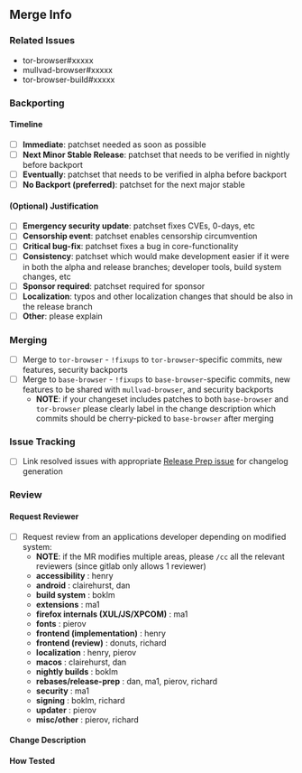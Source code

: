 ## Merge Info

<!-- Bookkeeping information for release management -->

### Related Issues
- tor-browser#xxxxx
- mullvad-browser#xxxxx
- tor-browser-build#xxxxx

### Backporting

#### Timeline
- [ ] **Immediate**: patchset needed as soon as possible
- [ ] **Next Minor Stable Release**: patchset that needs to be verified in nightly before backport
- [ ] **Eventually**: patchset that needs to be verified in alpha before backport
- [ ] **No Backport (preferred)**: patchset for the next major stable

#### (Optional) Justification
- [ ] **Emergency security update**: patchset fixes CVEs, 0-days, etc
- [ ] **Censorship event**: patchset enables censorship circumvention
- [ ] **Critical bug-fix**: patchset fixes a bug in core-functionality
- [ ] **Consistency**: patchset which would make development easier if it were in both the alpha and release branches; developer tools, build system changes, etc
- [ ] **Sponsor required**: patchset required for sponsor
- [ ] **Localization**: typos and other localization changes that should be also in the release branch
- [ ] **Other**: please explain

### Merging
- [ ] Merge to `tor-browser` - `!fixups` to `tor-browser`-specific commits, new features, security backports
- [ ] Merge to `base-browser` - `!fixups` to `base-browser`-specific commits, new features to be shared with `mullvad-browser`, and security backports
  - **NOTE**: if your changeset includes patches to both `base-browser` and `tor-browser` please clearly label in the change description which commits should be cherry-picked to `base-browser` after merging

### Issue Tracking
- [ ] Link resolved issues with appropriate [Release Prep issue](https://gitlab.torproject.org/groups/tpo/applications/-/issues/?sort=updated_desc&state=opened&label_name%5B%5D=Release%20Prep&first_page_size=20) for changelog generation

### Review

#### Request Reviewer

- [ ] Request review from an applications developer depending on modified system:
  - **NOTE**: if the MR modifies multiple areas, please `/cc` all the relevant reviewers (since gitlab only allows 1 reviewer)
  - **accessibility** : henry
  - **android** : clairehurst, dan
  - **build system** : boklm
  - **extensions** : ma1
  - **firefox internals (XUL/JS/XPCOM)** : ma1
  - **fonts** : pierov
  - **frontend (implementation)** : henry
  - **frontend (review)** : donuts, richard
  - **localization** : henry, pierov
  - **macos** : clairehurst, dan
  - **nightly builds** : boklm
  - **rebases/release-prep** : dan, ma1, pierov, richard
  - **security** : ma1
  - **signing** : boklm, richard
  - **updater** : pierov
  - **misc/other** : pierov, richard

#### Change Description

<!-- Whatever context the reviewer needs to effectively review the patchset; if the patch includes UX updates be sure to include screenshots/video of how any new behaviour -->

#### How Tested

<!-- Description of steps taken to verify the change -->
